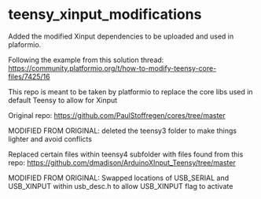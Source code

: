 # teensy_xinput_modifications
Added the modified Xinput dependencies to be uploaded and used in plaformio. 

Following the example from this solution thread: 
https://community.platformio.org/t/how-to-modify-teensy-core-files/7425/16

This repo is meant to be taken by platformio to replace the core libs used in default Teensy to allow for Xinput


Original repo: 
https://github.com/PaulStoffregen/cores/tree/master

MODIFIED FROM ORIGINAL: deleted the teensy3 folder to make things lighter and avoid conflicts

Replaced certain files within teensy4 subfolder with files found from this repo: 
https://github.com/dmadison/ArduinoXInput_Teensy/tree/master

MODIFIED FROM ORIGINAL: Swapped locations of USB_SERIAL and USB_XINPUT within usb_desc.h to allow USB_XINPUT flag to activate
